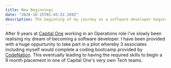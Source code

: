 ```yaml
---
title: New Beginnings
date: "2020-10-25T01:45:32.169Z"
description: The beginning of my journey as a software developer begins Monday 26th October.
---
```


After 9 years at [Capital One](https://capitalone.co.uk/) working in an Operations role i've slowly been realising my dream of becoming a software developer. I have been provided with a huge oppurtunity to take part in a pilot whereby 3 associates including myself would complete a coding bootcamp provided by [CodeNation](https://wearecodenation.com/). This eventually leading to having the required skills to begin a 9 month placement in one of Capital One's very own Tech teams.